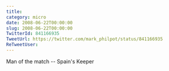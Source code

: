```yaml
---
title: 
category: micro
date: 2008-06-22T00:00:00
slug: 2008-06-22T00:00:00
TwitterId: 841166935
TweetUrl: https://twitter.com/mark_philpot/status/841166935
ReTweetUser: 
---
```


Man of the match -- Spain's Keeper